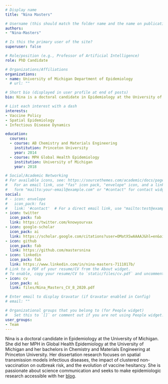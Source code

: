 ```yaml
---
# Display name
title: "Nina Masters"

# Username (this should match the folder name and the name on publications)
authors:
- "Nina-Masters"

# Is this the primary user of the site?
superuser: false

# Role/position (e.g., Professor of Artificial Intelligence)
role: PhD Candidate

# Organizations/Affiliations
organizations:
- name: University of Michigan Department of Epidemiology
  # url: ""

# Short bio (displayed in user profile at end of posts)
bio: Nina is a doctoral candidate in Epidemiology at the University of Michigan. Her research focuses on spatial transmission models infectious diseases, the impact of clustered non-vaccination on outbreak risk, and the evolution of vaccine hesitancy. 

# List each interest with a dash
interests:
- Vaccine Policy
- Spatial Epidemiology
- Infectious Disease Dynamics

education:
  courses:
  - course: AB Chemistry and Materials Engineering
    institution: Princeton University
    year: 2014
  - course: MPH Global Health Epidemiology
    institution: University of Michigan
    year: 2018

# Social/Academic Networking
# For available icons, see: https://sourcethemes.com/academic/docs/page-builder/#icons
#   For an email link, use "fas" icon pack, "envelope" icon, and a link in the
#   form "mailto:your-email@example.com" or "#contact" for contact widget.
social:
# - icon: envelope
#   icon_pack: fas
#   link: '#contact'  # For a direct email link, use "mailto:test@example.org".
- icon: twitter
  icon_pack: fab
  link: https://twitter.com/knowyourvax
- icon: google-scholar
  icon_pack: ai
  link: https://scholar.google.com/citations?user=OMatXSwAAAAJ&hl=en&oi=ao
- icon: github
  icon_pack: fab
  link: https://github.com/mastersnina
- icon: linkedin
  icon_pack: fab
  link: https://www.linkedin.com/in/nina-masters-7111017b/
# Link to a PDF of your resume/CV from the About widget.
# To enable, copy your resume/CV to `static/files/cv.pdf` and uncomment the lines below.
- icon: cv
  icon_pack: ai
  link: files/Nina_Masters_CV_8_2020.pdf

# Enter email to display Gravatar (if Gravatar enabled in Config)
# email: ""

# Organizational groups that you belong to (for People widget)
#   Set this to `[]` or comment out if you are not using People widget.
user_groups:
- Team
---
```


Nina is a doctoral candidate in Epidemiology at the University of Michigan. She did her MPH in Global Health Epidemiology at the University of Michigan and her bachelors in Chemistry and Materials Engineering at Princeton University. Her dissertation research focuses on spatial transmission models infectious diseases, the impact of clustered non-vaccination on outbreak risk, and the evolution of vaccine hesitancy. She is passionate about science communication and seeks to make epidemiologic research accessible with her [blog](https://knowyourvax.com/).